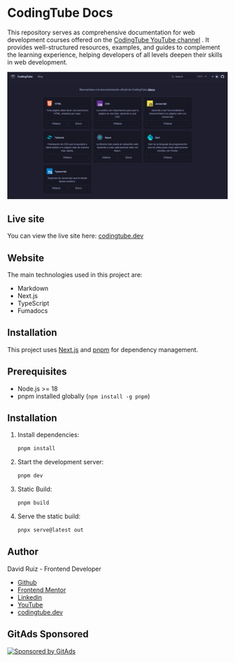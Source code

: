# CodingTube Docs

This repository serves as comprehensive documentation for web development courses offered on the [CodingTube YouTube channel](https://www.youtube.com/CodingTube) . It provides well-structured resources, examples, and guides to complement the learning experience, helping developers of all levels deepen their skills in web development.

![Componentes](demo.png)

## Live site

You can view the live site here: [codingtube.dev](https://www.youtube.com/CodingTube)

## Website

The main technologies used in this project are:

- Markdown
- Next.js
- TypeScript
- Fumadocs

## Installation

This project uses [Next.js](https://nextjs.org/) and [pnpm](https://pnpm.io/) for dependency management.

## Prerequisites
- Node.js >= 18
- pnpm installed globally (`npm install -g pnpm`)

## Installation

1. Install dependencies:
   ```bash
   pnpm install
   ```

2. Start the development server:
   ```bash
   pnpm dev
   ```

1. Static Build:
   ```bash
   pnpm build
   ```

3. Serve the static build:
   ```bash
   pnpx serve@latest out
   ```

## Author

David Ruiz - Frontend Developer
- [Github](https://github.com/Davichobits)
- [Frontend Mentor](https://www.frontendmentor.io/profile/Davichobits) 
- [Linkedin](https://www.linkedin.com/in/davidirc/)
- [YouTube](https://www.youtube.com/CodingTube)
- [codingtube.dev](https://codingtube.dev/)

## GitAds Sponsored
[![Sponsored by GitAds](https://gitads.dev/v1/ad-serve?source=davichobits/davichobits@github)](https://gitads.dev/v1/ad-track?source=davichobits/davichobits@github)

